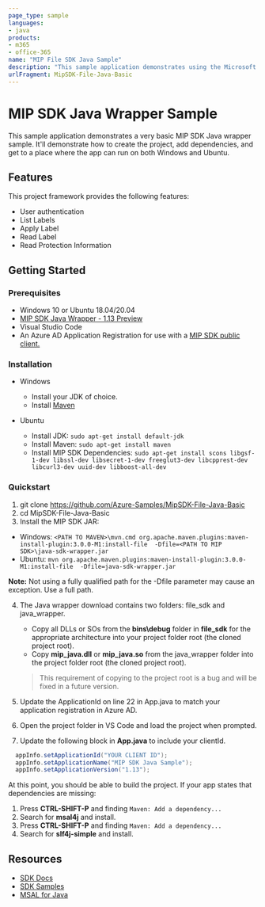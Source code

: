 ```yaml
---
page_type: sample
languages:
- java
products:
- m365
- office-365
name: "MIP File SDK Java Sample"
description: "This sample application demonstrates using the Microsoft Information Protection SDK Java wrapper to label and read a label from a file."
urlFragment: MipSDK-File-Java-Basic
---
```


# MIP SDK Java Wrapper Sample

This sample application demonstrates a very basic MIP SDK Java wrapper sample. It'll demonstrate how to create the project, add dependencies, and get to a place where the app can run on both Windows and Ubuntu. 

## Features

This project framework provides the following features:

* User authentication
* List Labels
* Apply Label
* Read Label
* Read Protection Information

## Getting Started

### Prerequisites

- Windows 10 or Ubuntu 18.04/20.04
- [MIP SDK Java Wrapper - 1.13 Preview](https://aka.ms/mipsdkbins)
- Visual Studio Code
- An Azure AD Application Registration for use with a [MIP SDK public client.](https://docs.microsoft.com/en-us/information-protection/develop/setup-configure-mip#register-a-client-application-with-azure-active-directory)

### Installation

- Windows
  - Install your JDK of choice.
  - Install [Maven](http://maven.apache.org/download.cgi)

- Ubuntu
  - Install JDK: `sudo apt-get install default-jdk`
  - Install Maven: `sudo apt-get install maven`
  - Install MIP SDK Dependencies: `sudo apt-get install scons libgsf-1-dev libssl-dev libsecret-1-dev freeglut3-dev libcpprest-dev libcurl3-dev uuid-dev libboost-all-dev`

### Quickstart

1. git clone https://github.com/Azure-Samples/MipSDK-File-Java-Basic
2. cd MipSDK-File-Java-Basic
3. Install the MIP SDK JAR:
  - Windows: `<PATH TO MAVEN>\mvn.cmd org.apache.maven.plugins:maven-install-plugin:3.0.0-M1:install-file  -Dfile=<PATH TO MIP SDK>\java-sdk-wrapper.jar`
  - Ubuntu: `mvn org.apache.maven.plugins:maven-install-plugin:3.0.0-M1:install-file  -Dfile=java-sdk-wrapper.jar`

**Note:** Not using a fully qualified path for the -Dfile parameter may cause an exception. Use a full path.

4. The Java wrapper download contains two folders: file_sdk and java_wrapper. 
   
     - Copy all DLLs or SOs from the **bins\debug** folder in **file_sdk** for the appropriate architecture into your project folder root (the cloned project root). 
     - Copy **mip_java.dll** or **mip_java.so** from the java_wrapper folder into the project folder root (the cloned project root).
   >  This requirement of copying to the project root is a bug and will be fixed in a future version. 
5. Update the ApplicationId on line 22 in App.java to match your application registration in Azure AD.  
6. Open the project folder in VS Code and load the project when prompted. 
7. Update the following block in **App.java** to include your clientId.
  ```java
    appInfo.setApplicationId("YOUR CLIENT ID");
    appInfo.setApplicationName("MIP SDK Java Sample");
    appInfo.setApplicationVersion("1.13");
  ```
  
At this point, you should be able to build the project. If your app states that dependencies are missing:

1. Press **CTRL-SHIFT-P** and finding `Maven: Add a dependency...`
2. Search for **msal4j** and install.
3. Press **CTRL-SHIFT-P** and finding `Maven: Add a dependency...`
4. Search for **slf4j-simple** and install.

## Resources

- [SDK Docs](https://aka.ms/mipsdkdocs)
- [SDK Samples](https://aka.ms/mipsdksamples)
- [MSAL for Java](https://github.com/AzureAD/microsoft-authentication-library-for-java)
